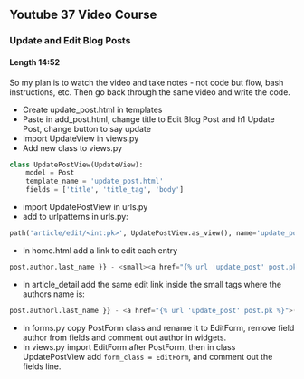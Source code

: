 ## Youtube 37 Video Course
### Update and Edit Blog Posts
#### Length 14:52

So my plan is to watch the video and take notes - not code but flow, bash instructions, etc. Then go back through the same video and write the code.

- Create update_post.html in templates
- Paste in add_post.html, change title to Edit Blog Post and h1 Update Post, change button to say update
- Import UpdateView in views.py
- Add new class to views.py
``` python
class UpdatePostView(UpdateView):
	model = Post
	template_name = 'update_post.html'
	fields = ['title', 'title_tag', 'body']
```
- import UpdatePostView in urls.py
- add to urlpatterns in urls.py:
``` python
path('article/edit/<int:pk>', UpdatePostView.as_view(), name='update_post'),
```
- In home.html add a link to edit each entry
``` python
post.author.last_name }} - <small><a href="{% url 'update_post' post.pk %}">(Edit)</a></small><br>
```
- In article_detail add the same edit link inside the small tags where the authors name is:
``` python
post.authorl.last_name }} - <a href="{% url 'update_post' post.pk %}">(Edit)</a>
```
- In forms.py copy PostForm class and rename it to EditForm, remove field author from fields and comment out author in widgets. 
- In views.py import EditForm after PostForm, then in class UpdatePostView add `form_class = EditForm`, and comment out the fields line. 